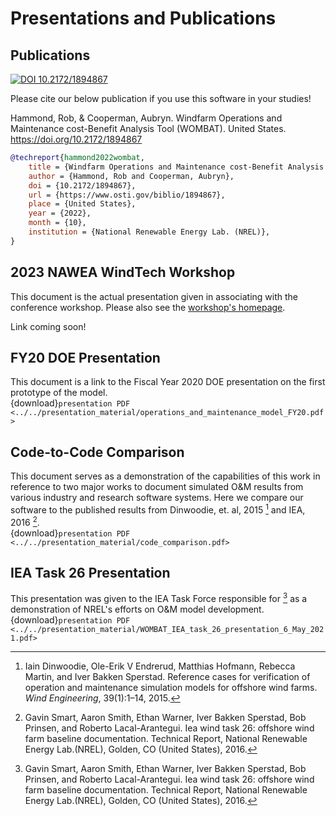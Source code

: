 # Presentations and Publications
## Publications
[![DOI 10.2172/1894867](https://img.shields.io/badge/DOI-10.2172%2F1894867-brightgreen?link=https://doi.org/10.2172/1894867)](https://www.osti.gov/biblio/1894867)

Please cite our below publication if you use this software in your studies!

Hammond, Rob, & Cooperman, Aubryn. Windfarm Operations and Maintenance cost-Benefit Analysis Tool (WOMBAT). United States. https://doi.org/10.2172/1894867

```bibtex
@techreport{hammond2022wombat,
    title = {Windfarm Operations and Maintenance cost-Benefit Analysis Tool (WOMBAT)},
    author = {Hammond, Rob and Cooperman, Aubryn},
    doi = {10.2172/1894867},
    url = {https://www.osti.gov/biblio/1894867},
    place = {United States},
    year = {2022},
    month = {10},
    institution = {National Renewable Energy Lab. (NREL)},
}
```

## 2023 NAWEA WindTech Workshop

This document is the actual presentation given in associating with the conference
workshop. Please also see the [workshop's homepage](/workshops/nawea_wind_tech_2023).

Link coming soon!
<!-- <br/>
{download}`presentation PDF <../../presentation_material/wombat_nawea_workshop_2023.pdf>` -->

## FY20 DOE Presentation

This document is a link to the Fiscal Year 2020 DOE presentation on the first prototype
of the model.
<br/>
{download}`presentation PDF <../../presentation_material/operations_and_maintenance_model_FY20.pdf>`

## Code-to-Code Comparison

This document serves as a demonstration of the capabilities of this work in reference to
two major works to document simulated O&M results from various industry and research
software systems. Here we compare our software to the published results from
Dinwoodie, et. al, 2015 [^dinwoodie2015reference] and IEA, 2016 [^smart2016iea].
<br/>
{download}`presentation PDF <../../presentation_material/code_comparison.pdf>`


## IEA Task 26 Presentation

This presentation was given to the IEA Task Force responsible for [^smart2016iea]
as a demonstration of NREL's efforts on O&M model development.
<br/>
{download}`presentation PDF <../../presentation_material/WOMBAT_IEA_task_26_presentation_6_May_2021.pdf>`

[^dinwoodie2015reference]: Iain Dinwoodie, Ole-Erik V Endrerud, Matthias Hofmann, Rebecca Martin, and Iver Bakken Sperstad. Reference cases for verification of operation and maintenance simulation models for offshore wind farms. *Wind Engineering*, 39(1):1–14, 2015.
[^smart2016iea]: Gavin Smart, Aaron Smith, Ethan Warner, Iver Bakken Sperstad, Bob Prinsen, and Roberto Lacal-Arantegui. Iea wind task 26: offshore wind farm baseline documentation. Technical Report, National Renewable Energy Lab.(NREL), Golden, CO (United States), 2016.
